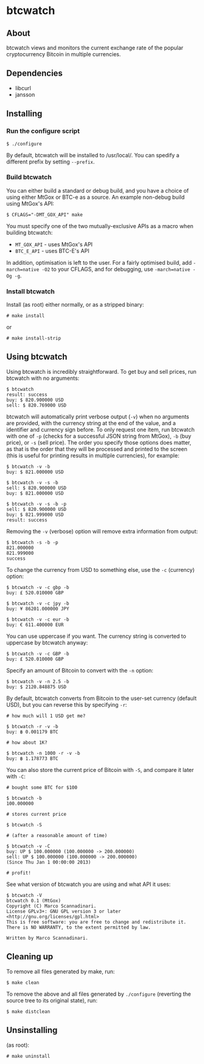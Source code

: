 btcwatch
========

About
-----

btcwatch views and monitors the current exchange rate of the popular cryptocurrency Bitcoin in multiple currencies.

Dependencies
------------

* libcurl
* jansson

Installing
----------

### Run the configure script ###

	$ ./configure
	
By default, btcwatch will be installed to /usr/local/. You can spedify a different prefix by setting `--prefix`.

### Build btcwatch ###

You can either build a standard or debug build, and you have a choice of using either MtGox or BTC-e as a source. An example non-debug build using MtGox's API:

	$ CFLAGS="-DMT_GOX_API" make

You must specify one of the two mutually-exclusive APIs as a macro when building btcwatch:

* `MT_GOX_API` - uses MtGox's API
* `BTC_E_API` - uses BTC-E's API

In addition, optimisation is left to the user. For a fairly optimised build, add `-march=native -O2` to your CFLAGS, and for debugging, use `-march=native -Og -g`.

### Install btcwatch ###

Install (as root) either normally, or as a stripped binary:

	# make install

or

	# make install-strip

Using btcwatch
--------------

Using btcwatch is incredibly straightforward. To get buy and sell prices, run btcwatch with no arguments:

	$ btcwatch
	result: success
	buy: $ 820.900000 USD
	sell: $ 820.769000 USD

btcwatch will automatically print verbose output (`-v`) when no arguments are provided, with the currency string at the end of the value, and a identifier and currency sign before.
To only request one item, run btcwatch with one of `-p` (checks for a successful JSON string from MtGox), `-b` (buy price), or `-s` (sell price). The order you specify those options does matter, as that is the order that they will be processed and printed to the screen (this is useful for printing results in multiple currencies), for example:

	$ btcwatch -v -b
	buy: $ 821.000000 USD

	$ btcwatch -v -s -b
	sell: $ 820.900000 USD
	buy: $ 821.000000 USD

	$ btcwatch -v -s -b -p
	sell: $ 820.900000 USD
	buy: $ 821.999000 USD
	result: success

Removing the `-v` (verbose) option will remove extra information from output:

	$ btcwatch -s -b -p
	821.000000
	821.999000
	success

To change the currency from USD to something else, use the `-c` (currency) option:

	$ btcwatch -v -c gbp -b
	buy: £ 520.010000 GBP

	$ btcwatch -v -c jpy -b
	buy: ¥ 86201.000000 JPY

	$ btcwatch -v -c eur -b
	buy: € 611.400000 EUR

You can use uppercase if you want. The currency string is converted to uppercase by btcwatch anyway:

	$ btcwatch -v -c GBP -b
	buy: £ 520.010000 GBP

Specify an amount of Bitcoin to convert with the `-n` option:

	$ btcwatch -v -n 2.5 -b
	buy: $ 2120.848875 USD

By default, btcwatch converts from Bitcoin to the user-set currency (default USD), but you can reverse this by specifying `-r`:

	# how much will 1 USD get me?

	$ btcwatch -r -v -b
	buy: ฿ 0.001179 BTC

	# how about 1K?

	$ btcwatch -n 1000 -r -v -b
	buy: ฿ 1.178773 BTC

You can also store the current price of Bitcoin with `-S`, and compare it later with `-C`:

	# bought some BTC for $100

	$ btcwatch -b
	100.000000

	# stores current price

	$ btcwatch -S
	
	# (after a reasonable amount of time)
	
	$ btcwatch -v -C
	buy: UP $ 100.000000 (100.000000 -> 200.000000)
	sell: UP $ 100.000000 (100.000000 -> 200.000000)
	(Since Thu Jan 1 00:00:00 2013)
	
	# profit!

See what version of btcwatch you are using and what API it uses:

	$ btcwatch -V
	btcwatch 0.1 (MtGox)
	Copyright (C) Marco Scannadinari.
	License GPLv3+: GNU GPL version 3 or later <http://gnu.org/licenses/gpl.html>
	This is free software: you are free to change and redistribute it.
	There is NO WARRANTY, to the extent permitted by law.

	Written by Marco Scannadinari.

Cleaning up
-----------

To remove all files generated by make, run:

	$ make clean

To remove the above and all files generated by `./configure` (reverting the source tree to its original state), run:

	$ make distclean

Unsinstalling
-------------

(as root):

	# make uninstall

